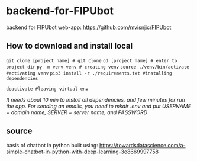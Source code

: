 # backend-for-FIPUbot

backend for FIPUbot web-app: https://github.com/mvisnjic/FIPUbot

## How to download and install local

`git clone [project name] # git clone`
`cd [project name] # enter to project dir`
`py -m venv venv # creating venv`
`source ./venv/bin/activate #activating venv`
`pip3 install -r ./requirements.txt #installing dependencies`

`deactivate #leaving virtual env`

_It needs about 10 min to install all dependencies, and few minutes for run the app._
_For sending an emails, you need to mkdir .env and put USERNAME = domain name, SERVER = server name, and PASSWORD_

## source

basis of chatbot in python built using: https://towardsdatascience.com/a-simple-chatbot-in-python-with-deep-learning-3e8669997758
